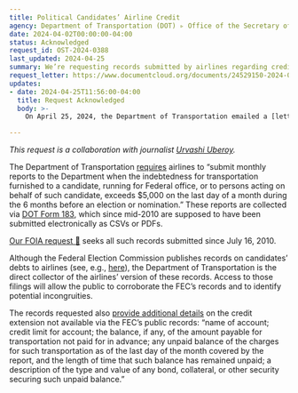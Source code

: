```yaml
---
title: Political Candidates’ Airline Credit
agency: Department of Transportation (DOT) ▹ Office of the Secretary of Transportation (OST) ▹ Bureau of Transportation Statistics (BTS)
date: 2024-04-02T00:00:00-04:00
status: Acknowledged
request_id: OST-2024-0388
last_updated: 2024-04-25
summary: We’re requesting records submitted by airlines regarding credit they've extended to political candidates for federal office.
request_letter: https://www.documentcloud.org/documents/24529150-2024-04-02-political-candidate-airline-credit-foia-request-uberoysinger-vine
updates:
- date: 2024-04-25T11:56:00-04:00
  title: Request Acknowledged
  body: >-
    On April 25, 2024, the Department of Transportation emailed a [letter 📄](https://www.documentcloud.org/documents/24608725-2024-04-25-ost-acknowledgement-template) acknowledging this request and assigning it tracking number OST-2024-0388. 

---
```


*This request is a collaboration with journalist [Urvashi Uberoy](https://www.nytimes.com/by/urvashi-uberoy).*

The Department of Transportation [requires](https://www.reginfo.gov/public/do/PRAViewDocument?ref_nbr=202106-2138-003) airlines to “submit monthly reports to the Department when the indebtedness for transportation furnished to a candidate, running for Federal office, or to persons acting on behalf of such candidate, exceeds $5,000 on the last day of a month during the 6 months before an election or nomination.” These reports are collected via [DOT Form 183](https://esubmit.rita.dot.gov/QaA/Form183.pdf), which since mid-2010 are supposed to have been submitted electronically as CSVs or PDFs.

[Our FOIA request 📄](https://www.documentcloud.org/documents/24529150-2024-04-02-political-candidate-airline-credit-foia-request-uberoysinger-vine) seeks all such records submitted since July 16, 2010.

Although the Federal Election Commission publishes records on candidates’ debts to airlines (see, e.g., [here](https://www.fec.gov/data/debts/?creditor_debtor_name=united+airlines)), the Department of Transportation is the direct collector of the airlines’ version of these records. Access to those filings will allow the public to corroborate the FEC’s records and to identify potential incongruities.

The records requested also [provide additional details](https://www.ecfr.gov/current/title-14/chapter-II/subchapter-D/part-374a#p-374a.6\(b\)\(2\)) on the credit extension not available via the FEC’s public records: “name of account; credit limit for account; the balance, if any, of the amount payable for transportation not paid for in advance; any unpaid balance of the charges for such transportation as of the last day of the month covered by the report, and the length of time that such balance has remained unpaid; a description of the type and value of any bond, collateral, or other security securing such unpaid balance.”
